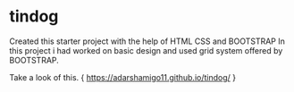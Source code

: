 # tindog
Created this starter project with the help of HTML CSS and BOOTSTRAP 
In this project i had worked on basic design and used grid system offered by BOOTSTRAP.

Take a look of this.
{ https://adarshamigo11.github.io/tindog/ }
